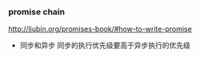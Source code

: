 

### promise chain 



<http://liubin.org/promises-book/#how-to-write-promise>

- 同步和异步
同步的执行优先级要高于异步执行的优先级